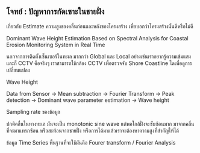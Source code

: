 ## โจทย์ : ปัญหาการกัดเซาะในชายฝั่ง

เกี่ยวกับ Estimate ความสูงของคลื่นก่อนและหลังของโครงสร้าง เพื่อบอกว่าโครงสร้างนั้นดีหรือไม่ดี

Dominant Wave Height Estimation Based on Spectral Analysis for Coastal Erosion Monitoring System in Real Time

นอกจากการติดตั้งเซ็นเซอร์ในทะเล มากกว่า Global และ Local อย่างเช่นเราอยากรู้ความเข้มแสงและก็ CCTV คือจริงๆ เราสามารถใช้กล้อง CCTV เพื่อตรวจจับ Shore Coastline ไดเพื่อดูการเปลี่ยนแปลง

Wave Height 

Data from Sensor -> Mean subtraction -> Fourier Transform -> Peak detection -> Dominant wave parameter  estimation -> Wave height

Sampling rate ของข้อมูล

ปกติคลื่นในทางทะเล มันจะเป็น monotonic sine wave แต่พอใกล้ฝั่งจะซับซ้อนมาก มาจากคลื่นที่จะมาแทรกซ้อน หรือสะท้อนจากชายฝั่ง หรือการได้มาแล้วเราจะต้องหาความสูงที่สำคัญให้ได้

ข้อมูล Time Series พื้นฐานที่จะใช้มันคือ Fourer transform / Fourier Analysis


